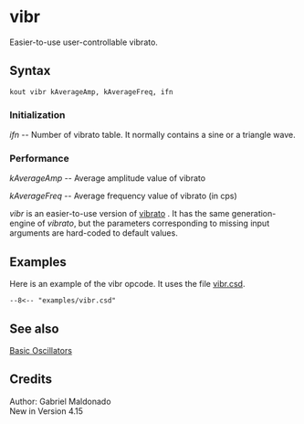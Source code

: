 <!--
id:vibr
category:Signal Generators:Basic Oscillators
-->
# vibr
Easier-to-use user-controllable vibrato.  

## Syntax
```csound-orc
kout vibr kAverageAmp, kAverageFreq, ifn
```

### Initialization
_ifn_ -- Number of vibrato table. It normally contains a sine or a triangle wave.  

### Performance
_kAverageAmp_ -- Average amplitude value of vibrato  
  
_kAverageFreq_ -- Average frequency value of vibrato (in cps)  
  
_vibr_ is an easier-to-use version of  [vibrato](../../opcodes/vibrato) . It has the same generation-engine of _vibrato_, but the parameters corresponding to missing input arguments are hard-coded to default values.  

## Examples
Here is an example of the vibr opcode. It uses the file [vibr.csd](../../examples/vibr.csd).
``` csound-orc title="Example of the vibr opcode." linenums="1"
--8<-- "examples/vibr.csd"
```

## See also
[Basic Oscillators](../../siggen/basic)  

## Credits
Author: Gabriel Maldonado  
New in Version 4.15
